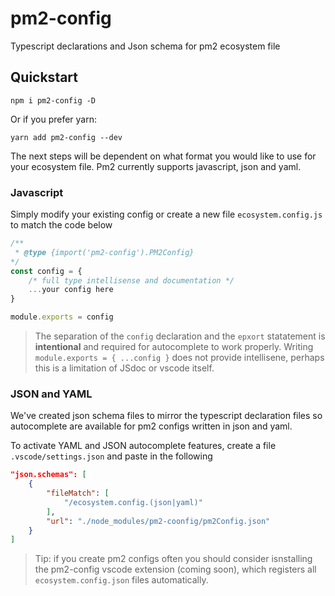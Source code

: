 # pm2-config

Typescript declarations and Json schema for pm2 ecosystem file

## Quickstart

`npm i pm2-config -D`

Or if you prefer yarn:

`yarn add pm2-config --dev`

The next steps will be dependent on what format you would like to use for your ecosystem file. Pm2 currently supports javascript, json and yaml.

### Javascript

Simply modify your existing config or create a new file `ecosystem.config.js` to match the code below

```javascript
/**
 * @type {import('pm2-config').PM2Config}
*/
const config = {
    /* full type intellisense and documentation */
    ...your config here
}

module.exports = config
```

> The separation of the `config` declaration and the `epxort` statatement is **intentional** and required for autocomplete to work properly. Writing `module.exports = { ...config }` does not provide intellisene, perhaps this is a limitation of JSdoc or vscode itself.

### JSON and YAML

We've created json schema files to mirror the typescript declaration files so autocomplete are available for pm2 configs written in json and yaml.

To activate YAML and JSON autocomplete features, create a file `.vscode/settings.json` and paste in the following

```json
"json.schemas": [
    {
        "fileMatch": [
            "/ecosystem.config.(json|yaml)"
        ],
        "url": "./node_modules/pm2-coonfig/pm2Config.json"
    }
]
```

>Tip: if you create pm2 configs often you should consider isnstalling the pm2-config vscode extension (coming soon), which registers all ```ecosystem.config.json``` files automatically. 
